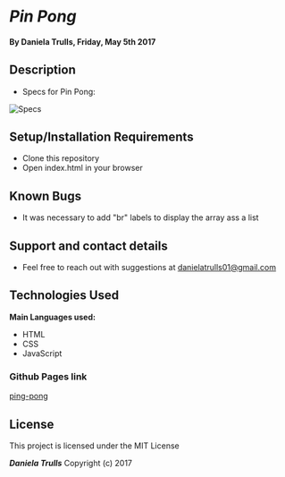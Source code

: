 # _Pin Pong_

#### By **Daniela Trulls, Friday, May 5th 2017**

## Description

* Specs for Pin Pong:

![Specs](http://i.imgur.com/kszNke2.png)


## Setup/Installation Requirements

* Clone this repository
* Open index.html in your browser

## Known Bugs

* It was necessary to add "br" labels to display the array ass a list

## Support and contact details

* Feel free to reach out with suggestions at danielatrulls01@gmail.com
## Technologies Used

**Main Languages used:**

* HTML
* CSS
* JavaScript

### Github Pages link
[ping-pong](https://danitlls.github.io/ping-pong/)



## License

This project is licensed under the MIT License

**_Daniela Trulls_** Copyright (c) 2017

